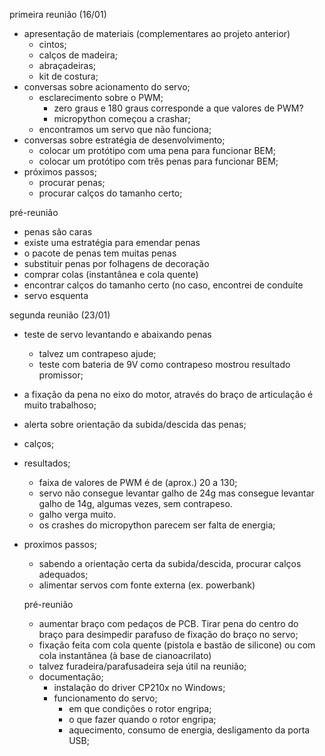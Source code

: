 primeira reunião (16/01)
- apresentação de materiais (complementares ao projeto anterior) 
  - cintos;
  - calços de madeira;
  - abraçadeiras;
  - kit de costura;
- conversas sobre acionamento do servo;
  - esclarecimento sobre o PWM;
    - zero graus e 180 graus corresponde a que valores de PWM?
    - micropython começou a crashar;
  - encontramos um servo que não funciona;
- conversas sobre estratégia de desenvolvimento;
  - colocar um protótipo com uma pena para funcionar BEM;
  - colocar um protótipo com três penas para funcionar BEM;
- próximos passos;
  - procurar penas;
  - procurar calços do tamanho certo;

pré-reunião

- penas são caras
- existe uma estratégia para emendar penas
- o pacote de penas tem muitas penas
- substituir penas por folhagens de decoração
- comprar colas (instantânea e cola quente)
- encontrar calços do tamanho certo (no caso, encontrei de conduíte
- servo esquenta

segunda reunião (23/01)
- teste de servo levantando e abaixando penas
  - talvez um contrapeso ajude;
  - teste com bateria de 9V como contrapeso mostrou resultado promissor;
- a fixação da pena no eixo do motor, através do braço de articulação é muito trabalhoso;
- alerta sobre orientação da subida/descida das penas;
- calços;
- resultados;
  - faixa de valores de PWM é de (aprox.) 20 a 130;
  - servo não consegue levantar galho de 24g mas consegue levantar galho de 14g, algumas vezes, sem contrapeso.
  - galho verga muito.
  - os crashes do micropython parecem ser falta de energia;
- proximos passos;
  - sabendo a orientação certa da subida/descida, procurar calços adequados;
  - alimentar servos com fonte externa (ex. powerbank)
  
  pré-reunião
  
  - aumentar braço com pedaços de PCB. Tirar pena do centro do braço para desimpedir parafuso de fixação do braço no servo;
  - fixação feita com cola quente (pistola e bastão de silicone) ou com cola instantânea (à base de cianoacrilato)
  - talvez furadeira/parafusadeira seja útil na reunião;
  - documentação;
    - instalação do driver CP210x no Windows;
    - funcionamento do servo;
      - em que condições o rotor engripa;
      - o que fazer quando o rotor engripa;
      - aquecimento, consumo de energia, desligamento da porta USB;
  
